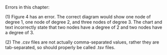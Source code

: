Errors in this chapter:

(1) Figure 4 has an error. The correct diagram would show one node of degree 1, one node of degree 2, and three nodes of degree 3. The chart and text incorrectly state that two nodes have a degree of 2 and two nodes have a degree of 3. 

(2) The .csv files are not actually comma-separated values, rather they are tab-separated, so should properly be called .tsv files.
